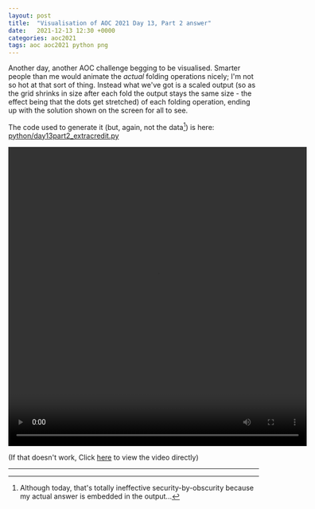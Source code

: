 ```yaml
---
layout: post
title:  "Visualisation of AOC 2021 Day 13, Part 2 answer"
date:   2021-12-13 12:30 +0000
categories: aoc2021
tags: aoc aoc2021 python png
---
```


Another day, another AOC challenge begging to be visualised. Smarter people
than me would animate the _actual_ folding operations nicely; I'm not so 
hot at that sort of thing. Instead what we've got is a scaled output (so as 
the grid shrinks in size after each fold the output stays the same size - the 
effect being that the dots get stretched) of each folding operation, ending 
up with the solution shown on the screen for all to see.

The code used to generate it (but, again, not the data[^1]) is here:
[python/day13part2_extracredit.py](https://github.com/henley-regatta/adventofcode2021/blob/main/python/day13part2_extracredit.py)

<video width="600" height="600" controls="controls">
    <source src="/assets/aoc2021_day13part2.webm" type="video/webm; codecs=vp9">
</video>


(If that doesn't work, Click [here](/assets/aoc2021_day13part2.webm) to view
the video directly) 

***

[^1]: Although today, that's totally ineffective security-by-obscurity because my actual answer is embedded in the output...

